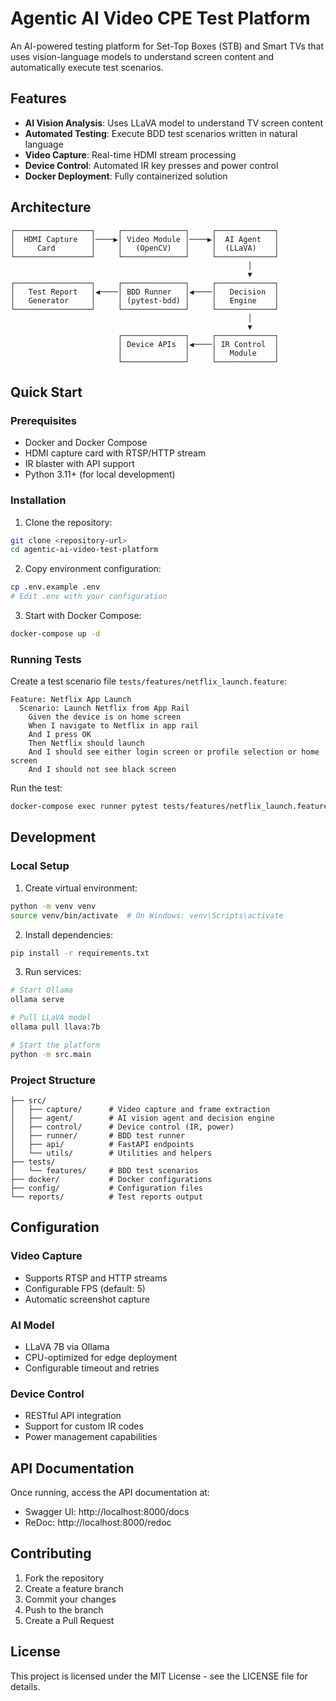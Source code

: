 # Agentic AI Video CPE Test Platform

An AI-powered testing platform for Set-Top Boxes (STB) and Smart TVs that uses vision-language models to understand screen content and automatically execute test scenarios.

## Features

- **AI Vision Analysis**: Uses LLaVA model to understand TV screen content
- **Automated Testing**: Execute BDD test scenarios written in natural language
- **Video Capture**: Real-time HDMI stream processing
- **Device Control**: Automated IR key presses and power control
- **Docker Deployment**: Fully containerized solution

## Architecture

```
┌─────────────────┐     ┌──────────────┐     ┌─────────────┐
│  HDMI Capture   │────▶│ Video Module │────▶│  AI Agent   │
│     Card        │     │   (OpenCV)   │     │  (LLaVA)    │
└─────────────────┘     └──────────────┘     └─────────────┘
                                                     │
                                                     ▼
┌─────────────────┐     ┌──────────────┐     ┌─────────────┐
│   Test Report   │◀────│ BDD Runner   │◀────│   Decision  │
│   Generator     │     │ (pytest-bdd) │     │   Engine    │
└─────────────────┘     └──────────────┘     └─────────────┘
                                                     │
                                                     ▼
                        ┌──────────────┐     ┌─────────────┐
                        │ Device APIs  │◀────│ IR Control  │
                        │              │     │   Module    │
                        └──────────────┘     └─────────────┘
```

## Quick Start

### Prerequisites

- Docker and Docker Compose
- HDMI capture card with RTSP/HTTP stream
- IR blaster with API support
- Python 3.11+ (for local development)

### Installation

1. Clone the repository:
```bash
git clone <repository-url>
cd agentic-ai-video-test-platform
```

2. Copy environment configuration:
```bash
cp .env.example .env
# Edit .env with your configuration
```

3. Start with Docker Compose:
```bash
docker-compose up -d
```

### Running Tests

Create a test scenario file `tests/features/netflix_launch.feature`:

```gherkin
Feature: Netflix App Launch
  Scenario: Launch Netflix from App Rail
    Given the device is on home screen
    When I navigate to Netflix in app rail
    And I press OK
    Then Netflix should launch
    And I should see either login screen or profile selection or home screen
    And I should not see black screen
```

Run the test:
```bash
docker-compose exec runner pytest tests/features/netflix_launch.feature
```

## Development

### Local Setup

1. Create virtual environment:
```bash
python -m venv venv
source venv/bin/activate  # On Windows: venv\Scripts\activate
```

2. Install dependencies:
```bash
pip install -r requirements.txt
```

3. Run services:
```bash
# Start Ollama
ollama serve

# Pull LLaVA model
ollama pull llava:7b

# Start the platform
python -m src.main
```

### Project Structure

```
├── src/
│   ├── capture/      # Video capture and frame extraction
│   ├── agent/        # AI vision agent and decision engine
│   ├── control/      # Device control (IR, power)
│   ├── runner/       # BDD test runner
│   ├── api/          # FastAPI endpoints
│   └── utils/        # Utilities and helpers
├── tests/
│   └── features/     # BDD test scenarios
├── docker/           # Docker configurations
├── config/           # Configuration files
└── reports/          # Test reports output
```

## Configuration

### Video Capture
- Supports RTSP and HTTP streams
- Configurable FPS (default: 5)
- Automatic screenshot capture

### AI Model
- LLaVA 7B via Ollama
- CPU-optimized for edge deployment
- Configurable timeout and retries

### Device Control
- RESTful API integration
- Support for custom IR codes
- Power management capabilities

## API Documentation

Once running, access the API documentation at:
- Swagger UI: http://localhost:8000/docs
- ReDoc: http://localhost:8000/redoc

## Contributing

1. Fork the repository
2. Create a feature branch
3. Commit your changes
4. Push to the branch
5. Create a Pull Request

## License

This project is licensed under the MIT License - see the LICENSE file for details.